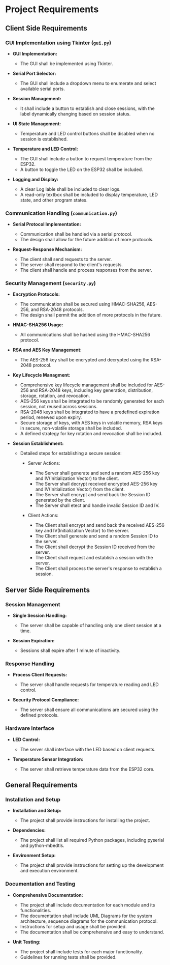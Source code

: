 # Project Requirements

## Client Side Requirements

### GUI Implementation using Tkinter (`gui.py`)

- **GUI Implementation:**
  - The GUI shall be implemented using Tkinter.

- **Serial Port Selector:**
  - The GUI shall include a dropdown menu to enumerate and select available serial ports.

- **Session Management:**
  - It shall include a button to establish and close sessions, with the label dynamically changing based on session status.

- **UI State Management:**
  - Temperature and LED control buttons shall be disabled when no session is established.

- **Temperature and LED Control:**
  - The GUI shall include a button to request temperature from the ESP32.
  - A button to toggle the LED on the ESP32 shall be included.

- **Logging and Display:**
  - A clear Log lable shall be included to clear logs.
  - A read-only textbox shall be included to display temperature, LED state, and other program states.

### Communication Handling (`communication.py`)

- **Serial Protocol Implementation:**
  - Communication shall be handled via a serial protocol.
  - The design shall allow for the future addition of more protocols.

- **Request-Response Mechanism:**
  - The client shall send requests to the server.
  - The server shall respond to the client's requests.
  - The client shall handle and process responses from the server.

### Security Management (`security.py`)

- **Encryption Protocols:**
  - The communication shall be secured using HMAC-SHA256, AES-256, and RSA-2048 protocols.
  - The design shall permit the addition of more protocols in the future.

- **HMAC-SHA256 Usage:**
  - All communications shall be hashed using the HMAC-SHA256 protocol.

- **RSA and AES Key Management:**
  - The AES-256 key shall be encrypted and decrypted using the RSA-2048 protocol.

- **Key Lifecycle Managment:**
  - Comprehensive key lifecycle management shall be included for AES-256 and RSA-2048 keys, including key generation, distribution, storage, rotation, and revocation.
  - AES-256 keys shall be integrated to be randomly generated for each session, not reused across sessions.
  - RSA-2048 keys shall be integrated to have a predefined expiration period, renewed upon expiry.
  - Secure storage of keys, with AES keys in volatile memory, RSA keys in secure, non-volatile storage shall be included.
  - A defined strategy for key rotation and revocation shall be included.

- **Session Establishment:**
  - Detailed steps for establishing a secure session:
    - Server Actions:
      - The Server shall generate and send a random AES-256 key and IV(Initialization Vector) to the client.
      - The Server shall decrypt received encrypted AES-256 key and IV(Initialization Vector) from the client.
      - The Server shall encrypt and send back the Session ID generated by the client.
      - The Server shall etect and handle invalid Session ID and IV.

    - Client Actions:
      - The Client shall encrypt and send back the received AES-256 key and IV(Initialization Vector) to the server.
      - The Client shall generate and send a random Session ID to the server.
      - The Client shall decrypt the Session ID received from the server.
      - The Client shall request and establish a session with the server.
      - The Client shall process the server's response to establish a session.

## Server Side Requirements

### Session Management

- **Single Session Handling:**
  - The server shall be capable of handling only one client session at a time.

- **Session Expiration:**
  - Sessions shall expire after 1 minute of inactivity.

### Response Handling

- **Process Client Requests:**
  - The server shall handle requests for temperature reading and LED control.

- **Security Protocol Compliance:**
  - The server shall ensure all communications are secured using the defined protocols.

### Hardware Interface

- **LED Control:**
  - The server shall interface with the LED based on client requests.

- **Temperature Sensor Integration:**
  - The server shall retrieve temperature data from the ESP32 core.

## General Requirements

### Installation and Setup

- **Installation and Setup:**
  - The project shall provide instructions for installing the project.

- **Dependencies:**
  - The project shall list all required Python packages, including pyserial and python-mbedtls.

- **Environment Setup:**
  - The project shall provide instructions for setting up the development and execution environment.

### Documentation and Testing

- **Comprehensive Documentation:**
  - The project shall include documentation for each module and its functionalities.
  - The documentation shall include UML Diagrams for the system architecture, sequence diagrams for the communication protocol.
  - Instructions for setup and usage shall be provided.
  - The documentation shall be comprehensive and easy to understand.

- **Unit Testing:**
  - The project shall include tests for each major functionality.
  - Guidelines for running tests shall be provided.
